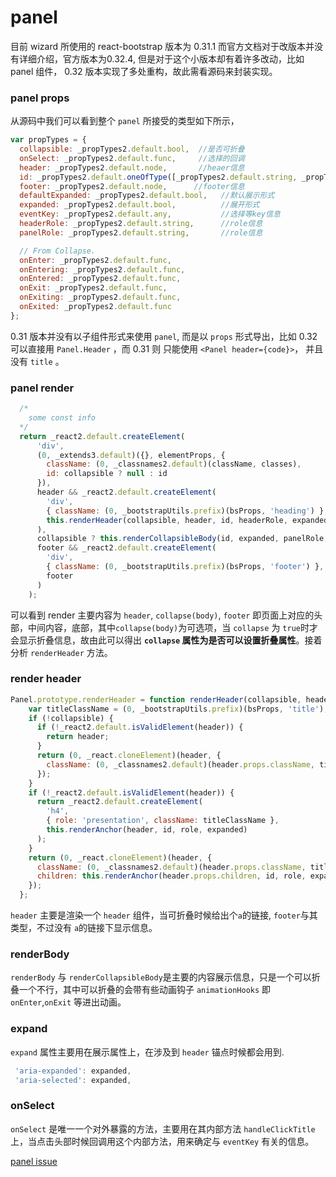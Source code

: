 # panel

目前 wizard 所使用的 react-bootstrap 版本为 0.31.1 而官方文档对于改版本并没有详细介绍，官方版本为0.32.4, 但是对于这个小版本却有着许多改动，比如 panel 组件，
0.32 版本实现了多处重构，故此需看源码来封装实现。

### panel props

从源码中我们可以看到整个 `panel` 所接受的类型如下所示，

```js
var propTypes = {
  collapsible: _propTypes2.default.bool,  //是否可折叠
  onSelect: _propTypes2.default.func,     //选择的回调
  header: _propTypes2.default.node,       //heaer信息
  id: _propTypes2.default.oneOfType([_propTypes2.default.string, _propTypes2.default.number]),
  footer: _propTypes2.default.node,      //footer信息
  defaultExpanded: _propTypes2.default.bool,   //默认展示形式
  expanded: _propTypes2.default.bool,          //展开形式
  eventKey: _propTypes2.default.any,           //选择等key信息
  headerRole: _propTypes2.default.string,      //role信息
  panelRole: _propTypes2.default.string,       //role信息

  // From Collapse.
  onEnter: _propTypes2.default.func,
  onEntering: _propTypes2.default.func,
  onEntered: _propTypes2.default.func,
  onExit: _propTypes2.default.func,
  onExiting: _propTypes2.default.func,
  onExited: _propTypes2.default.func
};
```

0.31 版本并没有以子组件形式来使用 `panel`, 而是以 `props` 形式导出，比如 0.32 可以直接用 `Panel.Header` ，而 0.31 则 只能使用 `<Panel header={code}>`， 并且没有 `title` 。

### panel render

```js
  /*
    some const info
  */
  return _react2.default.createElement(
      'div',
      (0, _extends3.default)({}, elementProps, {
        className: (0, _classnames2.default)(className, classes),
        id: collapsible ? null : id
      }),
      header && _react2.default.createElement(
        'div',
        { className: (0, _bootstrapUtils.prefix)(bsProps, 'heading') },
        this.renderHeader(collapsible, header, id, headerRole, expanded, bsProps)
      ),
      collapsible ? this.renderCollapsibleBody(id, expanded, panelRole, children, bsProps, { onEnter: onEnter, onEntering: onEntering, onEntered: onEntered, onExit: onExit, onExiting: onExiting, onExited: onExited }) : this.renderBody(children, bsProps),
      footer && _react2.default.createElement(
        'div',
        { className: (0, _bootstrapUtils.prefix)(bsProps, 'footer') },
        footer
      )
    );
```

可以看到 render 主要内容为 `header`, `collapse(body)`, `footer` 即页面上对应的头部，中间内容，底部，其中`collapse(body)`为可选项，当 `collapse` 为 `true`时才会显示折叠信息，故由此可以得出 **`collapse` 属性为是否可以设置折叠属性**。接着分析 `renderHeader` 方法。

### render header

```js
Panel.prototype.renderHeader = function renderHeader(collapsible, header, id, role, expanded, bsProps) {
    var titleClassName = (0, _bootstrapUtils.prefix)(bsProps, 'title');
    if (!collapsible) {
      if (!_react2.default.isValidElement(header)) {
        return header;
      }
      return (0, _react.cloneElement)(header, {
        className: (0, _classnames2.default)(header.props.className, titleClassName)
      });
    }
    if (!_react2.default.isValidElement(header)) {
      return _react2.default.createElement(
        'h4',
        { role: 'presentation', className: titleClassName },
        this.renderAnchor(header, id, role, expanded)
      );
    }
    return (0, _react.cloneElement)(header, {
      className: (0, _classnames2.default)(header.props.className, titleClassName),
      children: this.renderAnchor(header.props.children, id, role, expanded)
    });
  };
```

`header` 主要是渲染一个 `header` 组件，当可折叠时候给出个`a`的链接, `footer`与其类型，不过没有 `a`的链接下显示信息。


### renderBody
`renderBody` 与 `renderCollapsibleBody`是主要的内容展示信息，只是一个可以折叠一个不行，其中可以折叠的会带有些动画钩子 `animationHooks` 即 `onEnter`,`onExit` 等进出动画。

### expand 
`expand` 属性主要用在展示属性上，在涉及到 `header` 锚点时候都会用到.
```js
 'aria-expanded': expanded,
 'aria-selected': expanded,
```

### onSelect
`onSelect` 是唯一一个对外暴露的方法，主要用在其内部方法 `handleClickTitle` 上，当点击头部时候回调用这个内部方法，用来确定与 `eventKey` 有关的信息。



[panel issue](https://github.com/react-bootstrap/react-bootstrap/issues/2930)
